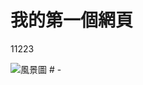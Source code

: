 <!DOCTYPE html>
<html lang="en">
<head>
    <meta charset="UTF-8">
    <meta name="viewport" content="width=device-width, initial-scale=1.0">
    <title>這是一個網頁</title>
</head>
<body>
    <h1>我的第一個網頁</h1>
    <p>11223</p>
    <img src="https://img.win3000.com/m00/55/8b/6bf1b0e0f4a0f47c7660e80a28363460_c_345_458.jpg" alt="風景圖">
    

</body>
</html># -
